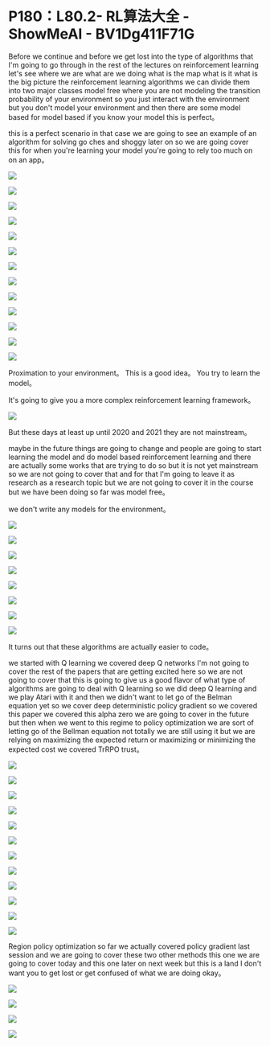 # P180：L80.2- RL算法大全 - ShowMeAI - BV1Dg411F71G

Before we continue and before we get lost into the type of algorithms that I'm going to go through in the rest of the lectures on reinforcement learning let's see where we are what are we doing what is the map what is it what is the big picture the reinforcement learning algorithms we can divide them into two major classes model free where you are not modeling the transition probability of your environment so you just interact with the environment but you don't model your environment and then there are some model based for model based if you know your model this is perfect。

 this is a perfect scenario in that case we are going to see an example of an algorithm for solving go ches and shoggy later on so we are going cover this for when you're learning your model you're going to rely too much on on an app。



![](img/449425274aab3c592f0d73082c18f751_1.png)

![](img/449425274aab3c592f0d73082c18f751_2.png)

![](img/449425274aab3c592f0d73082c18f751_3.png)

![](img/449425274aab3c592f0d73082c18f751_4.png)

![](img/449425274aab3c592f0d73082c18f751_5.png)

![](img/449425274aab3c592f0d73082c18f751_6.png)

![](img/449425274aab3c592f0d73082c18f751_7.png)

![](img/449425274aab3c592f0d73082c18f751_8.png)

![](img/449425274aab3c592f0d73082c18f751_9.png)

![](img/449425274aab3c592f0d73082c18f751_10.png)

![](img/449425274aab3c592f0d73082c18f751_11.png)

![](img/449425274aab3c592f0d73082c18f751_12.png)

![](img/449425274aab3c592f0d73082c18f751_13.png)

Proximation to your environment。 This is a good idea。 You try to learn the model。

 It's going to give you a more complex reinforcement learning framework。



![](img/449425274aab3c592f0d73082c18f751_15.png)

But these days at least up until 2020 and 2021 they are not mainstream。

 maybe in the future things are going to change and people are going to start learning the model and do model based reinforcement learning and there are actually some works that are trying to do so but it is not yet mainstream so we are not going to cover that and for that I'm going to leave it as research as a research topic but we are not going to cover it in the course but we have been doing so far was model free。

 we don't write any models for the environment。

![](img/449425274aab3c592f0d73082c18f751_17.png)

![](img/449425274aab3c592f0d73082c18f751_18.png)

![](img/449425274aab3c592f0d73082c18f751_19.png)

![](img/449425274aab3c592f0d73082c18f751_20.png)

![](img/449425274aab3c592f0d73082c18f751_21.png)

![](img/449425274aab3c592f0d73082c18f751_22.png)

![](img/449425274aab3c592f0d73082c18f751_23.png)

![](img/449425274aab3c592f0d73082c18f751_24.png)

It turns out that these algorithms are actually easier to code。

 we started with Q learning we covered deep Q networks I'm not going to cover the rest of the papers that are getting excited here so we are not going to cover that this is going to give us a good flavor of what type of algorithms are going to deal with Q learning so we did deep Q learning and we play Atari with it and then we didn't want to let go of the Belman equation yet so we cover deep deterministic policy gradient so we covered this paper we covered this alpha zero we are going to cover in the future but then when we went to this regime to policy optimization we are sort of letting go of the Bellman equation not totally we are still using it but we are relying on maximizing the expected return or maximizing or minimizing the expected cost we covered TrRPO trust。



![](img/449425274aab3c592f0d73082c18f751_26.png)

![](img/449425274aab3c592f0d73082c18f751_27.png)

![](img/449425274aab3c592f0d73082c18f751_28.png)

![](img/449425274aab3c592f0d73082c18f751_29.png)

![](img/449425274aab3c592f0d73082c18f751_30.png)

![](img/449425274aab3c592f0d73082c18f751_31.png)

![](img/449425274aab3c592f0d73082c18f751_32.png)

![](img/449425274aab3c592f0d73082c18f751_33.png)

![](img/449425274aab3c592f0d73082c18f751_34.png)

![](img/449425274aab3c592f0d73082c18f751_35.png)

![](img/449425274aab3c592f0d73082c18f751_36.png)

![](img/449425274aab3c592f0d73082c18f751_37.png)

Region policy optimization so far we actually covered policy gradient last session and we are going to cover these two other methods this one we are going to cover today and this one later on next week but this is a land I don't want you to get lost or get confused of what we are doing okay。



![](img/449425274aab3c592f0d73082c18f751_39.png)

![](img/449425274aab3c592f0d73082c18f751_40.png)

![](img/449425274aab3c592f0d73082c18f751_41.png)

![](img/449425274aab3c592f0d73082c18f751_42.png)